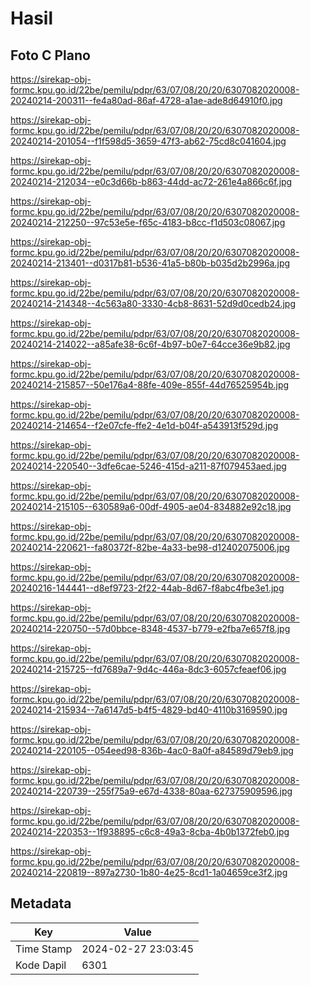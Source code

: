 # Hasil

## Foto C Plano

https://sirekap-obj-formc.kpu.go.id/22be/pemilu/pdpr/63/07/08/20/20/6307082020008-20240214-200311--fe4a80ad-86af-4728-a1ae-ade8d64910f0.jpg

https://sirekap-obj-formc.kpu.go.id/22be/pemilu/pdpr/63/07/08/20/20/6307082020008-20240214-201054--f1f598d5-3659-47f3-ab62-75cd8c041604.jpg

https://sirekap-obj-formc.kpu.go.id/22be/pemilu/pdpr/63/07/08/20/20/6307082020008-20240214-212034--e0c3d66b-b863-44dd-ac72-261e4a866c6f.jpg

https://sirekap-obj-formc.kpu.go.id/22be/pemilu/pdpr/63/07/08/20/20/6307082020008-20240214-212250--97c53e5e-f65c-4183-b8cc-f1d503c08067.jpg

https://sirekap-obj-formc.kpu.go.id/22be/pemilu/pdpr/63/07/08/20/20/6307082020008-20240214-213401--d0317b81-b536-41a5-b80b-b035d2b2996a.jpg

https://sirekap-obj-formc.kpu.go.id/22be/pemilu/pdpr/63/07/08/20/20/6307082020008-20240214-214348--4c563a80-3330-4cb8-8631-52d9d0cedb24.jpg

https://sirekap-obj-formc.kpu.go.id/22be/pemilu/pdpr/63/07/08/20/20/6307082020008-20240214-214022--a85afe38-6c6f-4b97-b0e7-64cce36e9b82.jpg

https://sirekap-obj-formc.kpu.go.id/22be/pemilu/pdpr/63/07/08/20/20/6307082020008-20240214-215857--50e176a4-88fe-409e-855f-44d76525954b.jpg

https://sirekap-obj-formc.kpu.go.id/22be/pemilu/pdpr/63/07/08/20/20/6307082020008-20240214-214654--f2e07cfe-ffe2-4e1d-b04f-a543913f529d.jpg

https://sirekap-obj-formc.kpu.go.id/22be/pemilu/pdpr/63/07/08/20/20/6307082020008-20240214-220540--3dfe6cae-5246-415d-a211-87f079453aed.jpg

https://sirekap-obj-formc.kpu.go.id/22be/pemilu/pdpr/63/07/08/20/20/6307082020008-20240214-215105--630589a6-00df-4905-ae04-834882e92c18.jpg

https://sirekap-obj-formc.kpu.go.id/22be/pemilu/pdpr/63/07/08/20/20/6307082020008-20240214-220621--fa80372f-82be-4a33-be98-d12402075006.jpg

https://sirekap-obj-formc.kpu.go.id/22be/pemilu/pdpr/63/07/08/20/20/6307082020008-20240216-144441--d8ef9723-2f22-44ab-8d67-f8abc4fbe3e1.jpg

https://sirekap-obj-formc.kpu.go.id/22be/pemilu/pdpr/63/07/08/20/20/6307082020008-20240214-220750--57d0bbce-8348-4537-b779-e2fba7e657f8.jpg

https://sirekap-obj-formc.kpu.go.id/22be/pemilu/pdpr/63/07/08/20/20/6307082020008-20240214-215725--fd7689a7-9d4c-446a-8dc3-6057cfeaef06.jpg

https://sirekap-obj-formc.kpu.go.id/22be/pemilu/pdpr/63/07/08/20/20/6307082020008-20240214-215934--7a6147d5-b4f5-4829-bd40-4110b3169590.jpg

https://sirekap-obj-formc.kpu.go.id/22be/pemilu/pdpr/63/07/08/20/20/6307082020008-20240214-220105--054eed98-836b-4ac0-8a0f-a84589d79eb9.jpg

https://sirekap-obj-formc.kpu.go.id/22be/pemilu/pdpr/63/07/08/20/20/6307082020008-20240214-220739--255f75a9-e67d-4338-80aa-627375909596.jpg

https://sirekap-obj-formc.kpu.go.id/22be/pemilu/pdpr/63/07/08/20/20/6307082020008-20240214-220353--1f938895-c6c8-49a3-8cba-4b0b1372feb0.jpg

https://sirekap-obj-formc.kpu.go.id/22be/pemilu/pdpr/63/07/08/20/20/6307082020008-20240214-220819--897a2730-1b80-4e25-8cd1-1a04659ce3f2.jpg


## Metadata

| Key        | Value               |
| ---------- | ------------------- |
| Time Stamp | 2024-02-27 23:03:45 |
| Kode Dapil | 6301                |



